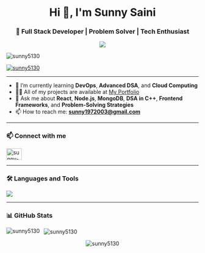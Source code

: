 <h1 align="center">Hi 👋, I'm Sunny Saini</h1>
<h3 align="center">🚀 Full Stack Developer | Problem Solver | Tech Enthusiast</h3>

<!-- Typing animation -->
<p align="center">
  <a href="https://github.com/Sunny5130">
    <img src="https://readme-typing-svg.herokuapp.com/?lines=Full+Stack+Developer;DevOps+Learner;DSA+Enthusiast;Open+Source+Contributor;Always+Learning!&center=true&width=500&height=50">
  </a>
</p>

<p align="left"> 
  <img src="https://komarev.com/ghpvc/?username=sunny5130&label=Profile%20views&color=0e75b6&style=flat" alt="sunny5130" />
</p>

<p align="left">
  <a href="https://github.com/ryo-ma/github-profile-trophy">
    <img src="https://github-profile-trophy.vercel.app/?username=sunny5130&theme=onedark&column=4" alt="sunny5130" />
  </a>
</p>

---

- 🌱 I’m currently learning **DevOps**, **Advanced DSA**, and **Cloud Computing**
- 👨‍💻 All of my projects are available at [My Portfolio](https://portfolio-soft-skills-c9vj-mevcjio50.vercel.app/)
- 💬 Ask me about **React**, **Node.js**, **MongoDB**, **DSA in C++**, **Frontend Frameworks**, and **Problem-Solving Strategies**
- 📫 How to reach me: **sunny1972003@gmail.com**

---

### 📫 Connect with me  
<p align="left">
  <a href="https://linkedin.com/in/sunny-sainis" target="blank">
    <img align="center" src="https://raw.githubusercontent.com/rahuldkjain/github-profile-readme-generator/master/src/images/icons/Social/linked-in-alt.svg" alt="sunny-sainis" height="30" width="40" />
  </a>
</p>

---

### 🛠️ Languages and Tools
<p align="left">
  <!-- Auto-looped tech icons -->
  <img src="https://skillicons.dev/icons?i=cpp,react,nodejs,mongodb,php,laravel,mysql,html,css,js,bootstrap,angular,express,git,linux,vscode" />
</p>

---

### 📊 GitHub Stats

<p>
  <img align="left" src="https://github-readme-stats.vercel.app/api/top-langs?username=sunny5130&show_icons=true&locale=en&layout=compact" alt="sunny5130" />
</p>

<p>&nbsp;
  <img align="center" src="https://github-readme-stats.vercel.app/api?username=sunny5130&show_icons=true&locale=en" alt="sunny5130" />
</p>

<p align="center">
  <img src="https://github-readme-streak-stats.herokuapp.com/?user=sunny5130" alt="sunny5130" />
</p>
